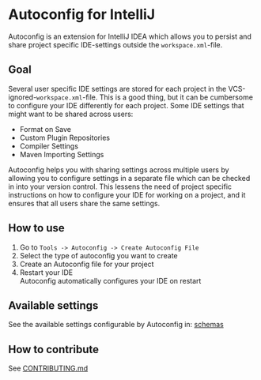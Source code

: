 # Autoconfig for IntelliJ

Autoconfig is an extension for IntelliJ IDEA which allows you to persist and share project specific IDE-settings outside the `workspace.xml`-file.

## Goal

Several user specific IDE settings are stored for each project in the VCS-ignored-`workspace.xml`-file. This is a good thing, but it can be cumbersome to configure your IDE differently for each project. Some IDE settings that might want to be shared across users:

- Format on Save
- Custom Plugin Repositories
- Compiler Settings
- Maven Importing Settings

Autoconfig helps you with sharing settings across multiple users by allowing you to configure settings in a separate file which can be checked in into your version control. This lessens the need of project specific instructions on how to configure your IDE for working on a project, and it ensures that all users share the same settings.

## How to use

1. Go to `Tools -> Autoconfig -> Create Autoconfig File`
2. Select the type of autoconfig you want to create
3. Create an Autoconfig file for your project
4. Restart your IDE  
   Autoconfig automatically configures your IDE on restart

## Available settings

See the available settings configurable by Autoconfig in: [schemas](src/main/resources/schema)

## How to contribute

See [CONTRIBUTING.md](CONTRIBUTING.md)
